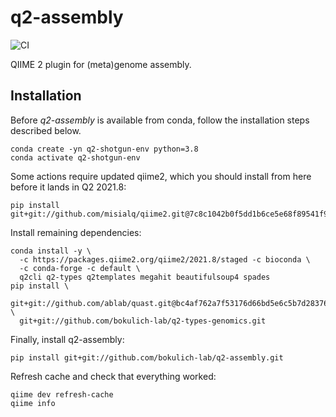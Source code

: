 # q2-assembly
![CI](https://github.com/bokulich-lab/q2-assembly/actions/workflows/ci.yml/badge.svg)

QIIME 2 plugin for (meta)genome assembly.

## Installation
Before _q2-assembly_ is available from conda, follow the installation steps described below.

```shell
conda create -yn q2-shotgun-env python=3.8
conda activate q2-shotgun-env
```

Some actions require updated qiime2, which you should install from here before it lands in Q2 2021.8:
```shell
pip install git+git://github.com/misialq/qiime2.git@7c8c1042b0f5dd1b6ce5e68f89541f915880f89f
```

Install remaining dependencies:
```shell
conda install -y \
  -c https://packages.qiime2.org/qiime2/2021.8/staged -c bioconda \
  -c conda-forge -c default \
  q2cli q2-types q2templates megahit beautifulsoup4 spades
pip install \
  git+git://github.com/ablab/quast.git@bc4af762a7f53176d66bd5e6c5b7d28376d28e11 \
  git+git://github.com/bokulich-lab/q2-types-genomics.git
```

Finally, install q2-assembly:
```shell
pip install git+git://github.com/bokulich-lab/q2-assembly.git
```

Refresh cache and check that everything worked:
```shell
qiime dev refresh-cache
qiime info
```
